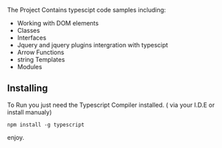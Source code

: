 The Project Contains typescipt code samples including:
* Working with DOM elements
* Classes
* Interfaces
* Jquery and jquery plugins intergration with typescipt
* Arrow Functions
* string Templates
* Modules



Installing
-------------
To Run you just need the Typescript Compiler installed. ( via your I.D.E or install manualy)

    npm install -g typescript


enjoy.

